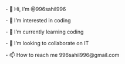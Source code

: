 <html>
	<head>
		<title>sahil bio</title>
	</head>
		<body>
<p>- 👋 Hi, I’m @996sahil996</p>
<p>- 👀 I’m interested in coding</p>
<p>- 🌱 I’m currently learning coding</p>
<p>- 💞️ I’m looking to collaborate on IT</p>
<p>- 📫 How to reach me 996sahil996@gmail.com</p>
		</body>
<!---
996sahil996/996sahil996 is a ✨ special ✨ repository because its `README.md` (this file) appears on your GitHub profile.
You can click the Preview link to take a look at your changes.
--->
</html>
